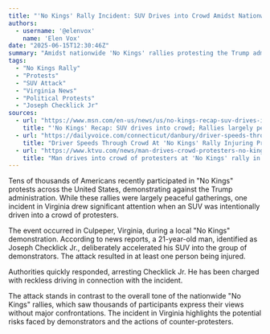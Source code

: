 ```yaml
---
title: "'No Kings' Rally Incident: SUV Drives into Crowd Amidst Nationwide Protests"
authors:
  - username: '@elenvox'
    name: 'Elen Vox'
date: "2025-06-15T12:30:46Z"
summary: "Amidst nationwide 'No Kings' rallies protesting the Trump administration, an incident in Virginia saw an SUV intentionally driven into a crowd of demonstrators, injuring at least one person. The driver has been arrested and charged."
tags:
  - "No Kings Rally"
  - "Protests"
  - "SUV Attack"
  - "Virginia News"
  - "Political Protests"
  - "Joseph Checklick Jr"
sources:
  - url: "https://www.msn.com/en-us/news/us/no-kings-recap-suv-drives-into-crowd-rallies-largely-peaceful-thousands-gather/ar-AA1GHOSG"
    title: "'No Kings' Recap: SUV drives into crowd; Rallies largely peaceful, thousands gather"
  - url: "https://dailyvoice.com/connecticut/danbury/driver-speeds-through-crowd-at-no-kings-rally-injuring-protestor-police/"
    title: "Driver Speeds Through Crowd At 'No Kings' Rally Injuring Protestor: Police"
  - url: "https://www.ktvu.com/news/man-drives-crowd-protesters-no-kings-rally-virginia"
    title: "Man drives into crowd of protesters at 'No Kings' rally in Virginia"
---
```


Tens of thousands of Americans recently participated in "No Kings" protests across the United States, demonstrating against the Trump administration. While these rallies were largely peaceful gatherings, one incident in Virginia drew significant attention when an SUV was intentionally driven into a crowd of protesters.

The event occurred in Culpeper, Virginia, during a local "No Kings" demonstration. According to news reports, a 21-year-old man, identified as Joseph Checklick Jr., deliberately accelerated his SUV into the group of demonstrators. The attack resulted in at least one person being injured.

Authorities quickly responded, arresting Checklick Jr. He has been charged with reckless driving in connection with the incident.

The attack stands in contrast to the overall tone of the nationwide "No Kings" rallies, which saw thousands of participants express their views without major confrontations. The incident in Virginia highlights the potential risks faced by demonstrators and the actions of counter-protesters.
